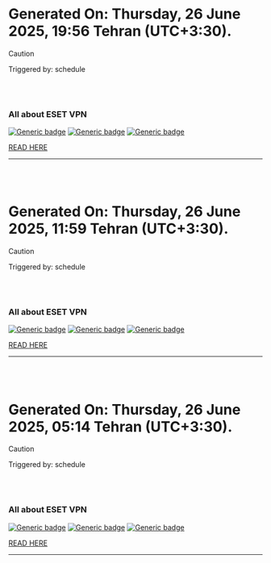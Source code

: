 # Generated On: Thursday, 26 June 2025, 19:56 Tehran (UTC+3:30).

> [!CAUTION]
> Triggered by: schedule

<br><br>

### All about ESET VPN


[![Generic badge](https://img.shields.io/badge/Download-Android-green.svg)](https://play.google.com/store/apps/details?id=com.eset.vpn)
[![Generic badge](https://img.shields.io/badge/Download-ios-white.svg)](https://apps.apple.com/us/app/eset-vpn/id6463002278)
[![Generic badge](https://img.shields.io/badge/Download-windows-blue.svg)](https://download.eset.com/com/eset/apps/home/vpn/windows/latest/eset_vpn_installer.exe)
  

[READ HERE](https://t.me/F_NiREvil/2113)

---

<br><br>

# Generated On: Thursday, 26 June 2025, 11:59 Tehran (UTC+3:30).

> [!CAUTION]
> Triggered by: schedule

<br><br>

### All about ESET VPN


[![Generic badge](https://img.shields.io/badge/Download-Android-green.svg)](https://play.google.com/store/apps/details?id=com.eset.vpn)
[![Generic badge](https://img.shields.io/badge/Download-ios-white.svg)](https://apps.apple.com/us/app/eset-vpn/id6463002278)
[![Generic badge](https://img.shields.io/badge/Download-windows-blue.svg)](https://download.eset.com/com/eset/apps/home/vpn/windows/latest/eset_vpn_installer.exe)
  

[READ HERE](https://t.me/F_NiREvil/2113)

---

<br><br>

# Generated On: Thursday, 26 June 2025, 05:14 Tehran (UTC+3:30).

> [!CAUTION]
> Triggered by: schedule

<br><br>

### All about ESET VPN


[![Generic badge](https://img.shields.io/badge/Download-Android-green.svg)](https://play.google.com/store/apps/details?id=com.eset.vpn)
[![Generic badge](https://img.shields.io/badge/Download-ios-white.svg)](https://apps.apple.com/us/app/eset-vpn/id6463002278)
[![Generic badge](https://img.shields.io/badge/Download-windows-blue.svg)](https://download.eset.com/com/eset/apps/home/vpn/windows/latest/eset_vpn_installer.exe)
  

[READ HERE](https://t.me/F_NiREvil/2113)

---

<br><br>

